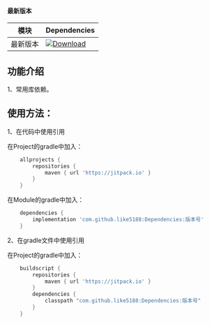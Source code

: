 #### 最新版本

模块|Dependencies
---|---
最新版本|[![Download](https://jitpack.io/v/like5188/Dependencies.svg)](https://jitpack.io/#like5188/Dependencies)

## 功能介绍
1、常用库依赖。

## 使用方法：

1、在代码中使用引用

在Project的gradle中加入：
```groovy
    allprojects {
        repositories {
            maven { url 'https://jitpack.io' }
        }
    }
```
在Module的gradle中加入：
```groovy
    dependencies {
        implementation 'com.github.like5188:Dependencies:版本号'
    }
```

2、在gradle文件中使用引用
  
  在Project的gradle中加入：
  ```groovy
      buildscript {
          repositories {
              maven { url 'https://jitpack.io' }
          }
          dependencies {
              classpath "com.github.like5188:Dependencies:版本号"
          }
      }
  ```
